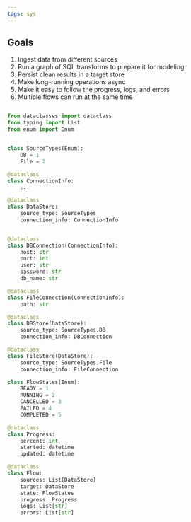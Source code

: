 ```yaml
---
tags: sys 
---
```


## Goals  

1. Ingest data from different sources
2. Run a graph of SQL transforms to prepare it for modeling 
3. Persist clean results in a target store 
4. Make long-running operations async 
5. Make it easy to follow the progress, logs, and errors 
6. Multiple flows can run at the same time 

```py

from dataclasses import dataclass
from typing import List
from enum import Enum


class SourceTypes(Enum):
    DB = 1
    File = 2

@dataclass
class ConnectionInfo:
    ... 

@dataclass
class DataStore:
    source_type: SourceTypes
    connection_info: ConnectionInfo


@dataclass
class DBConnection(ConnectionInfo):
    host: str
    port: int
    user: str
    password: str
    db_name: str 

@dataclass
class FileConnection(ConnectionInfo):
    path: str

@dataclass
class DBStore(DataStore):
    source_type: SourceTypes.DB
    connection_info: DBConnection

@dataclass
class FileStore(DataStore):
    source_type: SourceTypes.File
    connection_info: FileConnection

class FlowStates(Enum):
    READY = 1
    RUNNING = 2
    CANCELLED = 3
    FAILED = 4
    COMPLETED = 5

@dataclass
class Progress:
    percent: int  
    started: datetime
    updated: datetime

@dataclass
class Flow:
    sources: List[DataStore]
    target: DataStore
    state: FlowStates
    progress: Progress
    logs: List[str]
    errors: List[str]
```

